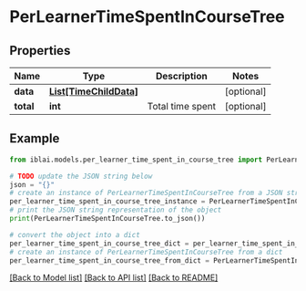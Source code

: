 # PerLearnerTimeSpentInCourseTree


## Properties

Name | Type | Description | Notes
------------ | ------------- | ------------- | -------------
**data** | [**List[TimeChildData]**](TimeChildData.md) |  | [optional] 
**total** | **int** | Total time spent | [optional] 

## Example

```python
from iblai.models.per_learner_time_spent_in_course_tree import PerLearnerTimeSpentInCourseTree

# TODO update the JSON string below
json = "{}"
# create an instance of PerLearnerTimeSpentInCourseTree from a JSON string
per_learner_time_spent_in_course_tree_instance = PerLearnerTimeSpentInCourseTree.from_json(json)
# print the JSON string representation of the object
print(PerLearnerTimeSpentInCourseTree.to_json())

# convert the object into a dict
per_learner_time_spent_in_course_tree_dict = per_learner_time_spent_in_course_tree_instance.to_dict()
# create an instance of PerLearnerTimeSpentInCourseTree from a dict
per_learner_time_spent_in_course_tree_from_dict = PerLearnerTimeSpentInCourseTree.from_dict(per_learner_time_spent_in_course_tree_dict)
```
[[Back to Model list]](../README.md#documentation-for-models) [[Back to API list]](../README.md#documentation-for-api-endpoints) [[Back to README]](../README.md)


